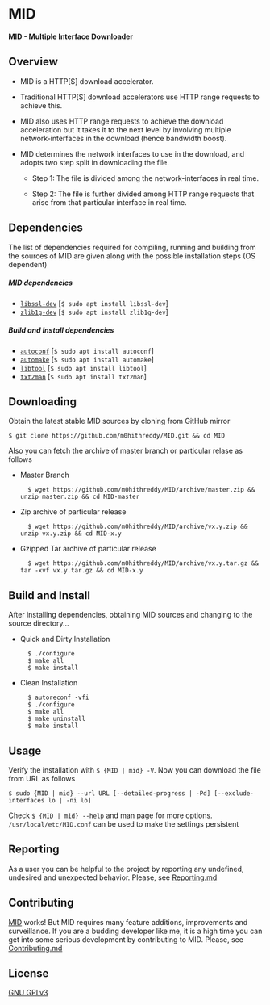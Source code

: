 # MID

**MID - Multiple Interface Downloader**

## Overview

* MID is a HTTP[S] download accelerator.
 
* Traditional HTTP[S] download accelerators use HTTP range requests to achieve this. 

* MID also uses HTTP range requests to achieve the download acceleration but it takes it to the next level by involving multiple network-interfaces in the download (hence bandwidth boost).

* MID determines the network interfaces to use in the download, and adopts two step split in downloading the file.

  * Step 1: The file is divided among the network-interfaces in real time. 
  
  * Step 2: The file is further divided among HTTP range requests that arise from that particular interface in real time. 
 
## Dependencies

The list of dependencies required for compiling, running and building from the sources of MID are given along with the possible installation steps (OS dependent)

##### MID dependencies

* [```libssl-dev```](https://github.com/openssl/openssl) [```$ sudo apt install libssl-dev```]
* [```zlib1g-dev```](https://github.com/madler/zlib) [```$ sudo apt install zlib1g-dev```]

##### Build and Install dependencies

* [```autoconf```](https://github.com/autotools-mirror/autoconf) [```$ sudo apt install autoconf```]
* [```automake```](https://github.com/autotools-mirror/automake) [```$ sudo apt install automake```]
* [```libtool```](https://github.com/autotools-mirror/libtool) [```$ sudo apt install libtool```]
* [```txt2man```](https://github.com/mvertes/txt2man) [```$ sudo apt install txt2man```]

## Downloading

Obtain the latest stable MID sources by cloning from GitHub mirror

	$ git clone https://github.com/m0hithreddy/MID.git && cd MID

Also you can fetch the archive of master branch or particular relase as follows

* Master Branch

		$ wget https://github.com/m0hithreddy/MID/archive/master.zip && unzip master.zip && cd MID-master
	
* Zip archive of particular release
		
		$ wget https://github.com/m0hithreddy/MID/archive/vx.y.zip && unzip vx.y.zip && cd MID-x.y

* Gzipped Tar archive of particular release
		
		$ wget https://github.com/m0hithreddy/MID/archive/vx.y.tar.gz && tar -xvf vx.y.tar.gz && cd MID-x.y

## Build and Install

After installing dependencies, obtaining MID sources and changing to the source directory...

* Quick and Dirty Installation

		$ ./configure
		$ make all
		$ make install

* Clean Installation

		$ autoreconf -vfi
		$ ./configure
		$ make all
		$ make uninstall
		$ make install

## Usage

Verify the installation with ```$ {MID | mid} -V```. Now you can download the file from URL as follows
			
	$ sudo {MID | mid} --url URL [--detailed-progress | -Pd] [--exclude-interfaces lo | -ni lo]

Check ```$ {MID | mid} --help``` and man page for more options. ```/usr/local/etc/MID.conf``` can be used to make the settings persistent

## Reporting

As a user you can be helpful to the project by reporting any undefined, undesired and unexpected behavior. Please, see [Reporting.md](https://github.com/m0hithreddy/MID/blob/master/Reporting.md)

## Contributing

[MID](https://github.com/m0hithreddy/MID) works! But MID requires many feature additions, improvements and surveillance. If you are a budding developer like me, it is a high time
you can get into some serious development by contributing to MID. Please, see [Contributing.md](https://github.com/m0hithreddy/MID/blob/master/Contributing.md)

## License
[GNU GPLv3](https://choosealicense.com/licenses/gpl-3.0/)
